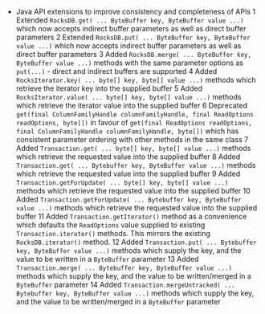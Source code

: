 * Java API extensions to improve consistency and completeness of APIs
  1 Extended `RocksDB.get( ... ByteBuffer key, ByteBuffer value ...)` which now accepts indirect buffer parameters as well as direct buffer parameters
  2 Extended `RocksDB.put( ... ByteBuffer key, ByteBuffer value ...)` which now accepts indirect buffer parameters as well as direct buffer parameters
  3 Added `RocksDB.merge( ... ByteBuffer key, ByteBuffer value ...)` methods with the same parameter options as `put(...)` - direct and indirect buffers are supported
  4 Added `RocksIterator.key( ... byte[] key, byte[] value ...)` methods which retrieve the iterator key into the supplied buffer
  5 Added `RocksIterator.value( ... byte[] key, byte[] value ...)` methods which retrieve the iterator value into the supplied buffer
  6 Deprecated `get(final ColumnFamilyHandle columnFamilyHandle, final ReadOptions readOptions, byte[])` in favour of `get(final ReadOptions readOptions, final ColumnFamilyHandle columnFamilyHandle, byte[])` which has consistent parameter ordering with other methods in the same class
  7 Added `Transaction.get( ... byte[] key, byte[] value ...)` methods which retrieve the requested value into the supplied buffer
  8 Added `Transaction.get( ... Bytebuffer key, ByteBuffer value ...)` methods which retrieve the requested value into the supplied buffer
 9 Added `Transaction.getForUpdate( ... byte[] key, byte[] value ...)` methods which retrieve the requested value into the supplied buffer
  10 Added `Transaction.getForUpdate( ... Bytebuffer key, ByteBuffer value ...)` methods which retrieve the requested value into the supplied buffer
  11 Added `Transaction.getIterator()` method as a convenience which defaults the `ReadOptions` value supplied to existing `Transaction.iterator()` methods. This mirrors the existing `RocksDB.iterator()` method.
  12 Added `Transaction.put( ... Bytebuffer key, ByteBuffer value ...)` methods which supply the key, and the value to be written in a `ByteBuffer` parameter
  13 Added `Transaction.merge( ... Bytebuffer key, ByteBuffer value ...)` methods which supply the key, and the value to be written/merged in a `ByteBuffer` parameter
  14 Added `Transaction.mergeUntracked( ... Bytebuffer key, ByteBuffer value ...)` methods which supply the key, and the value to be written/merged in a `ByteBuffer` parameter
 
